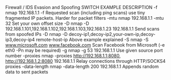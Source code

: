 Firewall / IDS Evasion and Spoofing
SWITCH	EXAMPLE	DESCRIPTION
-f	nmap 192.168.1.1 -f	Requested scan (including ping scans) use tiny fragmented IP packets. Harder for packet filters
-mtu	nmap 192.168.1.1 -mtu 32	Set your own offset size
-D	nmap -D 192.168.1.101,192.168.1.102,192.168.1.103,192.168.1.23 192.168.1.1	Send scans from spoofed IPs
-D	nmap -D decoy-ip1,decoy-ip2,your-own-ip,decoy-ip3,decoy-ip4 remote-host-ip	Above example explained
-S	nmap -S www.microsoft.com www.facebook.com	Scan Facebook from Microsoft (-e eth0 -Pn may be required)
-g	nmap -g 53 192.168.1.1	Use given source port number
-proxies	nmap -proxies http://192.168.1.1:8080, http://192.168.1.2:8080 192.168.1.1	Relay connections through HTTP/SOCKS4 proxies
-data-length	nmap -data-length 200 192.168.1.1	Appends random data to sent packets